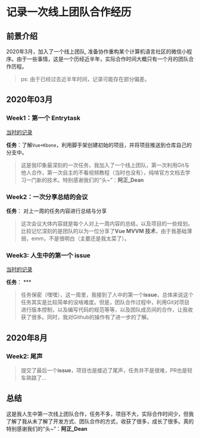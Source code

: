 
# 记录一次线上团队合作经历

## 前景介绍

2020年3月，加入了一个线上团队, 准备协作重构某个计算机语言社区的微信小程序。由于一些事情，这是一个历经近半年，实际合作时间大概只有一个月的团队合作历程。

> ps: 由于已经过去近半年时间，记录可能存在部分偏差。

## 2020年03月

### Week1：第一个 Entrytask

[当时的记录](https://www.iscolt.com/archives/kbonevue%E7%9A%84%E4%B8%80%E4%B8%AAentrytask)

**任务**：了解`Vue+Kbone`，利用脚手架创建初始的项目，并将项目推送到仓库自己的分支中。

> 这是我印象最深刻的一次任务，我加入了一个线上团队，第一次利用Git与他人合作，第一次自主的不看视频教程（当时也没有），纯啃官方文档去学习一门新的技术。特别感谢我们的“头~”：**阿正_Dean**

### Week2：一次分享总结的会议

**任务**： 对上一周的任务内容进行总结与分享

> 这次会议大体内容就是每个人对上一周内容的总结，以及项目的一些规划。比较记忆深刻的是团队的以为一位分享了**Vue MVVM 技术**，由于我基础薄弱，emm，不是很明白（主要还是我太菜了）。

### Week3: 人生中的第一个 issue

[当时的记录](https://www.iscolt.com/archives/git%E5%9B%A2%E9%98%9F%E5%8D%8F%E4%BD%9C%E4%B8%AD%E5%B8%B8%E7%94%A8%E6%9C%AF%E8%AF%AD)

**任务**： ***

> 任务保密（嘿嘿），这一周里，我接到了人中的第一个**issue**，总体来说这个任务其实是比较简单的没啥难度。但是，团队合作过程中，利用Git对项目进行版本控制，以及编写代码的规范等等，以及团队成员间的合作，让我收获了很多。同时，我对Github的操作有了进一步的了解。

## 2020年8月

### Week2: 尾声

> 提交了最后一个**issue**，项目也是接近了尾声，任务并不是很难，PR也是轻车熟路了...

## 总结

这是我人生中第一次线上团队合作，任务不多，项目不大，实际合作时间少，但我了解了我从未了解了开发方式、团队合作的方式，收获了很多，成长了很多。真的特别感谢我们的“头~”：**阿正_Dean**
